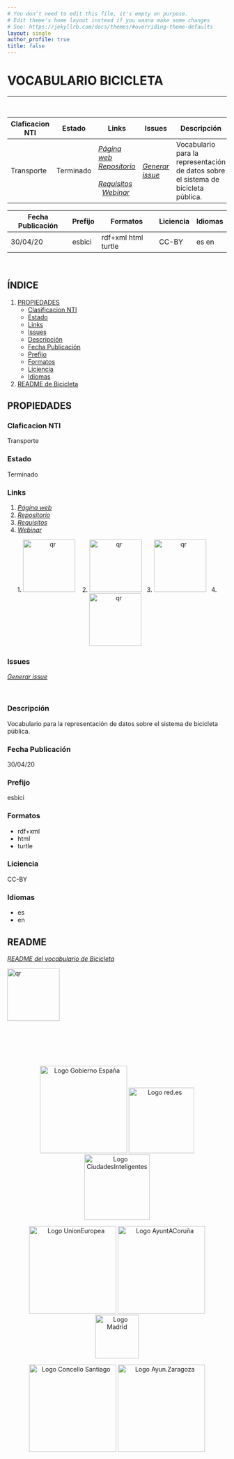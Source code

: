 ```yaml
---
# You don't need to edit this file, it's empty on purpose.
# Edit theme's home layout instead if you wanna make some changes
# See: https://jekyllrb.com/docs/themes/#overriding-theme-defaults
layout: single
author_profile: true 
title: false
---
```

<div id="bodyid">

<h1> VOCABULARIO BICICLETA </h1>
</div>
  
---

&nbsp;
 

  
  
| Claficacion NTI |  Estado  |   Links   |   Issues   |   Descripción   |  Fecha Publicación |   Prefijo   | Formatos |   Liciencia | Idiomas   | 
| -------- | -------- | --------- | ---------- | --------------- | -------- | --------- | -------- | --------- | ---------- | 
| Transporte | Terminado | *[Página web](http://vocab.ciudadesabiertas.es/def/transporte/bicicleta-publica/doc/index-es.html)*   &nbsp; *[Repositorio](https://github.com/CiudadesAbiertas/vocab-transporte-bicicleta-publica)*  &nbsp; *[Requisitos](https://github.com/CiudadesAbiertas/vocab-transporte-bicicleta-publica/blob/master/requirements/Requisitos-Bicicleta-Publica.xlsx)*   &nbsp; *[Webinar](https://youtube.com/playlist?list=PLuvmjKgQP8bWHYXc-BvftMLWmPPKQJytu)* |  *[Generar issue](https://github.com/CiudadesAbiertas/vocab-transporte-bicicleta-publica/issues)*   | Vocabulario para la representación de datos sobre el sistema de bicicleta pública.  | | 30/04/20 | esbici | rdf+xml   html   turtle | CC-BY  | es   en   |
 
 
  
 
  | Fecha Publicación |   Prefijo   | Formatos |   Liciencia | Idiomas   | 
 | -------- | --------- | -------- | --------- | ---------- |  
 | 30/04/20 | esbici | rdf+xml   html   turtle | CC-BY  | es   en   |
 
 

 
 &nbsp;   	
 
<div id="todo">
  
<h2>  ÍNDICE </h2>
  
</div>

1. [PROPIEDADES](#id12)
     - [Clasificacion NTI](#id1)
     - [Estado](#id2)
     - [Links](#id3)
     - [Issues](#id4) 
     - [Descripción](#id5) 
     - [Fecha Publicación](#id6)
     - [Prefijo](#id7)
     - [Formatos](#id8)
     - [Liciencia](#id9)
     - [Idiomas](#id10) 
2. [README de Bicicleta](#id11)
 
 
<h2>  PROPIEDADES </h2> <a name="id12"></a>

###  Claficacion NTI <a name="id1"></a>
Transporte
  
### Estado <a name="id2"></a>
 Terminado
 
### Links <a name="id3"></a>
  1. *[Página web](http://vocab.ciudadesabiertas.es/def/transporte/bicicleta-publica/doc/index-es.html)*   
  2. *[Repositorio](https://github.com/CiudadesAbiertas/vocab-transporte-bicicleta-publica)*  
  3. *[Requisitos](https://github.com/CiudadesAbiertas/vocab-transporte-bicicleta-publica/blob/master/requirements/Requisitos-Bicicleta-Publica.xlsx)* 
  4. *[Webinar](https://youtube.com/playlist?list=PLuvmjKgQP8bWHYXc-BvftMLWmPPKQJytu)*
 
<p float="right" align="center">
   1. <img src="img/qr_img.png" alt="qr" width="120" /> &nbsp;&nbsp; 
   2. <img src="img/qr_imgRepositorio.png" alt="qr" width="120"/>&nbsp;&nbsp;
   3. <img src="img/qr_imgRequisitos.png" alt="qr" width="120" />&nbsp;&nbsp; 
   4. <img src="img/qr_imgWebinar.png" alt="qr" width="120" />&nbsp;&nbsp; 
</p>
 
### Issues <a name="id4"></a>
 *[Generar issue](https://github.com/CiudadesAbiertas/vocab-transporte-bicicleta-publica/issues)*  
 
 &nbsp; 
 <!-- <img src="img/qr_imgIssues.png" alt="qr" width="150"> -->

### Descripción <a name="id5"></a>
Vocabulario para la representación de datos sobre el sistema de bicicleta pública.

### Fecha Publicación  <a name="id6"></a>
30/04/20 

### Prefijo  <a name="id7"></a>
esbici

### Formatos <a name="id8"></a>
- rdf+xml   
- html   
- turtle

### Liciencia <a name="id9"></a>
CC-BY

### Idiomas <a name="id10"></a>
- es   
- en 


<h2>  README  </h2> <a name="id11"></a>

*[README del vocabulario de Bicicleta](https://github.com/CiudadesAbiertas/vocab-transporte-bicicleta-publica/blob/c8ef0162fb2b71e610627b19abadb89996e2af9d/README.md)*   

  <img src="img/qr_imgREADME.png" alt="qr" width="120" />


&nbsp;
---
&nbsp;

<p float="right" align="center">
<img src="https://ciudadesabiertas.es/assets/img/cabiertas/gobEspana-logo.svg" alt="Logo Gobierno España" width="200"/>
<img src="https://ciudadesabiertas.es/assets/img/cabiertas/red-logo.svg" alt="Logo red.es" width="150"/>
<img src="https://ciudadesabiertas.es/assets/img/cabiertas/ciudadesInteligentes-logo.svg" alt="Logo CiudadesInteligentes" width="150"/>
</p>

<p float="right" align="center">   
<img src="https://ciudadesabiertas.es/assets/img/cabiertas/unionEuropea-logo.svg" alt="Logo UnionEuropea" width="200"/>
<img src="https://ciudadesabiertas.es/assets/img/cabiertas/ayuntAcoruna-logo.svg" alt="Logo AyuntACoruña" width="200"/>
<img src="https://ciudadesabiertas.es/assets/img/cabiertas/ayuntMadrid-logo.svg" alt="Logo Madrid" width="100"/>
</p>

<p float="right" align="center">
<img src="https://ciudadesabiertas.es/assets/img/cabiertas/ayuntSantiagoCompostela-logo.svg" alt="Logo Concello Santiago" width="200"/>
<img src="https://ciudadesabiertas.es/assets/img/cabiertas/ayuntZaragoza-logo.svg" alt="Logo Ayun.Zaragoza" width="200"/>
</p>




